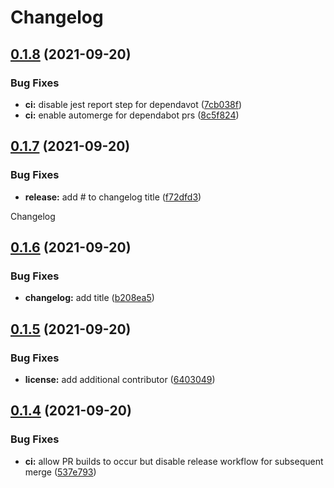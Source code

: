 # Changelog

## [0.1.8](https://github.com/XIVStats/lodestone/compare/v0.1.7...v0.1.8) (2021-09-20)


### Bug Fixes

* **ci:** disable jest report step for dependavot ([7cb038f](https://github.com/XIVStats/lodestone/commit/7cb038ffa25058ce54ac7cdc19abb89d9905e248))
* **ci:** enable automerge for dependabot prs ([8c5f824](https://github.com/XIVStats/lodestone/commit/8c5f82485e206c0f20ac214f227dacd1d6a75a92))

## [0.1.7](https://github.com/XIVStats/lodestone/compare/v0.1.6...v0.1.7) (2021-09-20)


### Bug Fixes

* **release:** add # to changelog title ([f72dfd3](https://github.com/XIVStats/lodestone/commit/f72dfd33b5a71d60ae6ff7404047d04f3f0ebfcd))

Changelog

## [0.1.6](https://github.com/XIVStats/lodestone/compare/v0.1.5...v0.1.6) (2021-09-20)


### Bug Fixes

* **changelog:** add title ([b208ea5](https://github.com/XIVStats/lodestone/commit/b208ea531582c90ffa2ae046af5b7fd51eb9325a))

## [0.1.5](https://github.com/XIVStats/lodestone/compare/v0.1.4...v0.1.5) (2021-09-20)


### Bug Fixes

* **license:** add additional contributor ([6403049](https://github.com/XIVStats/lodestone/commit/640304972cdd5abd4b71eb564a58c927a9deb30f))

## [0.1.4](https://github.com/XIVStats/lodestone/compare/v0.1.3...v0.1.4) (2021-09-20)


### Bug Fixes

* **ci:** allow PR builds to occur but disable release workflow for subsequent merge ([537e793](https://github.com/XIVStats/lodestone/commit/537e7932a95b4fe3ce72c4c99ad017cacfbd6207))
